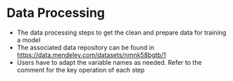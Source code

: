 # Data Processing
- The data processing steps to get the clean and prepare data for training a model
- The associated data repository can be found in https://data.mendeley.com/datasets/nmnk58bgtb/1
- Users have to adapt the variable names as needed. Refer to the comment for the key operation of each step
